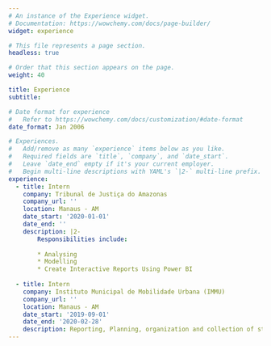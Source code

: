 ```yaml
---
# An instance of the Experience widget.
# Documentation: https://wowchemy.com/docs/page-builder/
widget: experience

# This file represents a page section.
headless: true

# Order that this section appears on the page.
weight: 40

title: Experience
subtitle:

# Date format for experience
#   Refer to https://wowchemy.com/docs/customization/#date-format
date_format: Jan 2006

# Experiences.
#   Add/remove as many `experience` items below as you like.
#   Required fields are `title`, `company`, and `date_start`.
#   Leave `date_end` empty if it's your current employer.
#   Begin multi-line descriptions with YAML's `|2-` multi-line prefix.
experience:
  - title: Intern
    company: Tribunal de Justiça do Amazonas
    company_url: ''
    location: Manaus - AM
    date_start: '2020-01-01'
    date_end: ''
    description: |2-
        Responsibilities include:
        
        * Analysing
        * Modelling
        * Create Interactive Reports Using Power BI
        
  - title: Intern
    company: Instituto Municipal de Mobilidade Urbana (IMMU)
    company_url: ''
    location: Manaus - AM
    date_start: '2019-09-01'
    date_end: '2020-02-28'
    description: Reporting, Planning, organization and collection of statistical data. Use of Excel and AutoCAD tools for the elaboration of sketches regarding the representation of roads. Launch and rectification of reports and statistical data for the implementation of traffic signs in the municipality.
---
```

